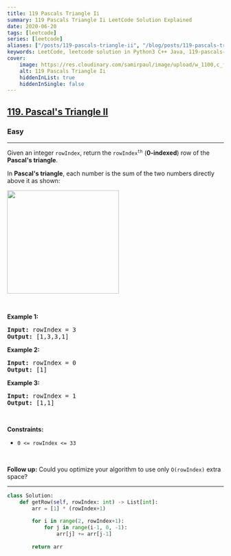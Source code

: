 ```yaml
---
title: 119 Pascals Triangle Ii
summary: 119 Pascals Triangle Ii LeetCode Solution Explained
date: 2020-06-20
tags: [leetcode]
series: [leetcode]
aliases: ["/posts/119-pascals-triangle-ii", "/blog/posts/119-pascals-triangle-ii", "/119-pascals-triangle-ii"]
keywords: LeetCode, leetcode solution in Python3 C++ Java, 119-pascals-triangle-ii solution
cover:
    image: https://res.cloudinary.com/samirpaul/image/upload/w_1100,c_fit,co_rgb:FFFFFF,l_text:Arial_70_bold:119 Pascals Triangle Ii/problem-solving.webp
    alt: 119 Pascals Triangle Ii
    hiddenInList: true
    hiddenInSingle: false
---
```



<h2><a href="https://leetcode.com/problems/pascals-triangle-ii/">119. Pascal's Triangle II</a></h2><h3>Easy</h3><hr><div><p>Given an integer <code>rowIndex</code>, return the <code>rowIndex<sup>th</sup></code> (<strong>0-indexed</strong>) row of the <strong>Pascal's triangle</strong>.</p>

<p>In <strong>Pascal's triangle</strong>, each number is the sum of the two numbers directly above it as shown:</p>
<img alt="" src="https://upload.wikimedia.org/wikipedia/commons/0/0d/PascalTriangleAnimated2.gif" style="height:240px; width:260px">
<p>&nbsp;</p>
<p><strong>Example 1:</strong></p>
<pre><strong>Input:</strong> rowIndex = 3
<strong>Output:</strong> [1,3,3,1]
</pre><p><strong>Example 2:</strong></p>
<pre><strong>Input:</strong> rowIndex = 0
<strong>Output:</strong> [1]
</pre><p><strong>Example 3:</strong></p>
<pre><strong>Input:</strong> rowIndex = 1
<strong>Output:</strong> [1,1]
</pre>
<p>&nbsp;</p>
<p><strong>Constraints:</strong></p>

<ul>
	<li><code>0 &lt;= rowIndex &lt;= 33</code></li>
</ul>

<p>&nbsp;</p>
<p><strong>Follow up:</strong> Could you optimize your algorithm to use only <code>O(rowIndex)</code> extra space?</p>
</div>

---




```python
class Solution:
    def getRow(self, rowIndex: int) -> List[int]:
        arr = [1] * (rowIndex+1)
        
        for i in range(2, rowIndex+1):
            for j in range(i-1, 0, -1):
                arr[j] += arr[j-1]
        
        return arr
```

